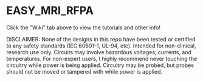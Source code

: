 # EASY_MRI_RFPA
Click the "Wiki" tab above to view the tutorials and other info!

DISCLAIMER:
None of the designs in this repo have been tested or certified to any safety standards (IEC 60601-1, UL-94, etc). 
Intended for non-clinical, research use only.
Circuits may involve hazardous voltages, currents, and temperatures.
For non-expert users, I highly recommend never touching the circuitry while power is being applied. Circuitry may be probed, but probes should not be moved or tampered with while power is applied.
